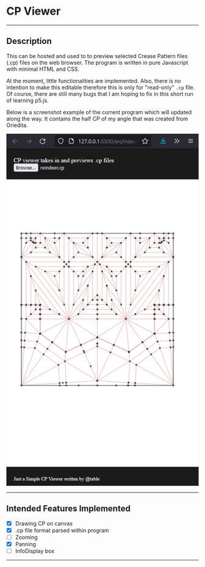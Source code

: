 # CP Viewer
---

## Description
This can be hosted and used to to preview selected Crease Pattern files (.cp) files on the web browser. The program is written in pure Javascript with minimal HTML and CSS.

At the moment, little functionalities are implemented. Also, there is no intention to make this editable therefore this is only for "read-only" `.cp` file. Of course, there are still many bugs that I am hoping to fix in this short run of learning p5.js.

Below is a screenshot example of the current program which will updated along the way. It contains the half CP of my angle that was created from Oriedita.

![screenshot_example.png](./img/screenshot_example.png)

---

## Intended Features Implemented
- [x] Drawing CP on canvas
- [x] .cp file format parsed within program
- [ ] Zooming
- [X] Panning
- [ ] InfoDisplay box 

---
